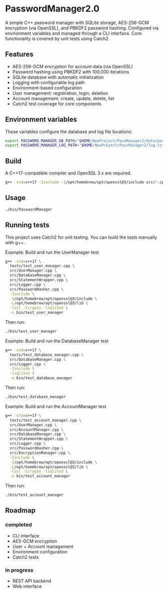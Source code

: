 # PasswordManager2.0

A simple C++ password manager with SQLite storage, AES-256-GCM encryption (via OpenSSL), and PBKDF2 password hashing.
Configured via environment variables and managed through a CLI interface.
Core functionality is covered by unit tests using Catch2.


## Features

- AES-256-GCM encryption for account data (via OpenSSL)
- Password hashing using PBKDF2 with 100,000 iterations
- SQLite database with automatic initialization
- Logging with configurable log path
- Environment-based configuration
- User management: registration, login, deletion
- Account management: create, update, delete, list
- Catch2 test coverage for core components


## Environment variables

These variables configure the database and log file locations:

```bash
export PASSWORD_MANAGER_DB_PATH="$HOME/NewProject/PassManager2/data/passdb.sqlite"
export PASSWORD_MANAGER_LOG_PATH="$HOME/NewProject/PassManager2/log.txt"
```


## Build

A C++17-compatible compiler and OpenSSL 3.x are required.

```bash
g++ -std=c++17 -Iinclude -I/opt/homebrew/opt/openssl@3/include src/*.cpp -L/opt/homebrew/opt/openssl@3/lib -lssl -lcrypto -lsqlite3 -o bin/PasswordManager
```


## Usage

```bash
./bin/PasswordManager
```


## Running tests

This project uses Catch2 for unit testing.
You can build the tests manually with g++.

Example: Build and run the UserManager test

```bash
g++ -std=c++17 \
  tests/test_user_manager.cpp \
  src/UserManager.cpp \
  src/DatabaseManager.cpp \
  src/StatementWrapper.cpp \
  src/Logger.cpp \
  src/PasswordHasher.cpp \
  -Iinclude \
  -I/opt/homebrew/opt/openssl@3/include \
  -L/opt/homebrew/opt/openssl@3/lib \
  -lssl -lcrypto -lsqlite3 \
  -o bin/test_user_manager
```

Then run:

```bash
./bin/test_user_manager
```


Example: Build and run the DatabaseManager test

```bash
g++ -std=c++17 \
  tests/test_database_manager.cpp \
  src/DatabaseManager.cpp \
  src/Logger.cpp \
  -Iinclude \
  -lsqlite3 \
  -o bin/test_database_manager
  ```

Then run:

```bash
./bin/test_database_manager
```


Example: Build and run the AccountManager test

```bash
g++ -std=c++17 \
  tests/test_account_manager.cpp \
  src/UserManager.cpp \
  src/AccountManager.cpp \
  src/DatabaseManager.cpp \
  src/StatementWrapper.cpp \
  src/Logger.cpp \
  src/PasswordHasher.cpp \
  src/EncryptionManager.cpp \
  -Iinclude \
  -I/opt/homebrew/opt/openssl@3/include \
  -L/opt/homebrew/opt/openssl@3/lib \
  -lssl -lcrypto -lsqlite3 \
  -o bin/test_account_manager
```

Then run:

```bash
./bin/test_account_manager
```

## Roadmap

### completed
- CLI interface
- AES-GCM encryption
- User + Account management
- Environment configuration
- Catch2 tests

### in progress
-  REST API backend
-  Web interface